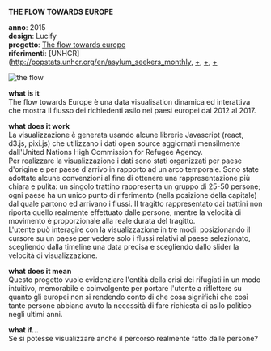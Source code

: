 **THE FLOW TOWARDS EUROPE**

**anno**: 2015 <br>
**design**: Lucify <br>
**progetto**: [The flow towards europe](https://www.lucify.com/the-flow-towards-europe/) <br>
**riferimenti**: [UNHCR](http://popstats.unhcr.org/en/asylum_seekers_monthly, [+](https://blog.lucify.com/a-novel-visualisation-of-the-refugee-crisis-565e40ab5a50), [+](https://www.youtube.com/watch?v=9MRA40-WkXg), [+](https://yle.fi/uutiset/3-8298830)


![the flow](https://dublin.sciencegallery.com/trauma/assets/img/exhibits/the-flow-towards-europe.jpg)


**what is it** <br>
The flow towards Europe è una data visualisation dinamica ed interattiva che mostra il flusso dei richiedenti asilo nei paesi europei dal 2012 al 2017.


**what does it work** <br>
La visualizzazione è generata usando alcune librerie Javascript (react, d3.js, pixi.js) che utilizzano i dati open source aggiornati mensilmente dall'United Nations High Commission for Refugee Agency. <br>
Per realizzare la visualizzazione i dati sono stati organizzati per paese d'origine e per paese d'arrivo in rapporto ad un arco temporale. Sono state adottate alcune convenzioni al fine di ottenere una rappresentazione più chiara e pulita: un singolo trattino rappresenta un gruppo di 25-50 persone; ogni paese ha un unico punto di riferimento (nella posizione della capitale) dal quale partono ed arrivano i flussi. Il tragitto rappresentato dai trattini non riporta quello realmente effettuato dalle persone, mentre la velocità di movimento è proporzionale alla reale durata del tragitto. <br>
L'utente può interagire con la visualizzazione in tre modi: posizionando il cursore su un paese per vedere solo i flussi relativi al paese selezionato, scegliendo dalla timeline una data precisa e scegliendo dallo slider la velocità di visualizzazione.


**what does it mean** <br>
Questo progetto vuole evidenziare l'entità della crisi dei rifugiati in un modo intuitivo, memorabile e coinvolgente per portare l'utente a riflettere su quanto gli europei non si rendendo conto di che cosa significhi che così tante persone abbiano avuto la necessità di fare richiesta di asilo politico negli ultimi anni.


**what if...** <br>
Se si potesse visualizzare anche il percorso realmente fatto dalle persone?
